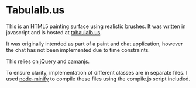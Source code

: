 Tabulalb.us
================================

This is an HTML5 painting surface using realistic brushes. It was written in javascript and is hosted at [tabaulalb.us](http://tabulalb.us).

It was originally intended as part of a paint and chat application, however the chat has not been implemented due to time constraints.

This relies on [jQuery](http://jquery.com/) and [camanjs](http://camanjs.com).

To ensure clarity, implementation of different classes are in separate files. I used [node-minify](https://github.com/srod/node-minify) to compile these files using the compile.js script included.  
